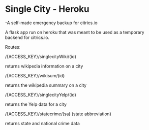 # Single City - Heroku

-A self-made emergency backup for citrics.io

A flask app run on heroku that was meant to be used as a temporary backend for citrics.io.

Routes:

/{ACCESS_KEY}/singlecityWiki/(id)
  
  returns wikipedia information on a city
  
/{ACCESS_KEY}/wikisum/(id)
  
  returns the wikipedia summary on a city
  
/{ACCESS_KEY}/singlecityYelp/(id)
  
  returns the Yelp data for a city
  
/{ACCESS_KEY}/statecrime/(sa) (state abbreviation)
  
  returns state and national crime data
